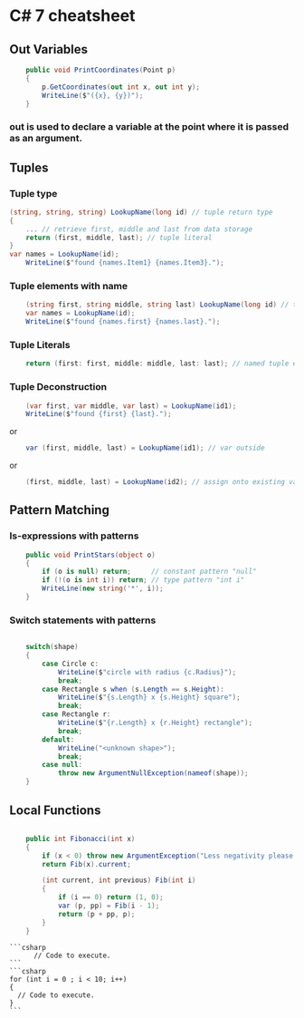 # C# 7 cheatsheet
## Out Variables
```csharp
    public void PrintCoordinates(Point p)
    {
        p.GetCoordinates(out int x, out int y);
        WriteLine($"({x}, {y})");
    }
```
### out is used to declare a variable at the point where it is passed as an argument.

## Tuples
### Tuple type
```csharp
(string, string, string) LookupName(long id) // tuple return type
{
    ... // retrieve first, middle and last from data storage
    return (first, middle, last); // tuple literal
}
var names = LookupName(id);
	WriteLine($"found {names.Item1} {names.Item3}.");
```
### Tuple elements with name
```csharp
	(string first, string middle, string last) LookupName(long id) // tuple elements have names
	var names = LookupName(id);
	WriteLine($"found {names.first} {names.last}.");
```
### Tuple Literals
```csharp
	return (first: first, middle: middle, last: last); // named tuple elements in a literal
```
### Tuple Deconstruction
```csharp
	(var first, var middle, var last) = LookupName(id1);
	WriteLine($"found {first} {last}.");
```
or

```csharp
	var (first, middle, last) = LookupName(id1); // var outside
```
or

```csharp
	(first, middle, last) = LookupName(id2); // assign onto existing variables
```


## Pattern Matching
### Is-expressions with patterns
```csharp
	public void PrintStars(object o)
	{
		if (o is null) return;     // constant pattern "null"
		if (!(o is int i)) return; // type pattern "int i"
		WriteLine(new string('*', i));
	}
```
### Switch statements with patterns
```csharp

	switch(shape)
	{
		case Circle c:
			WriteLine($"circle with radius {c.Radius}");
			break;
		case Rectangle s when (s.Length == s.Height):
			WriteLine($"{s.Length} x {s.Height} square");
			break;
		case Rectangle r:
			WriteLine($"{r.Length} x {r.Height} rectangle");
			break;
		default:
			WriteLine("<unknown shape>");
			break;
		case null:
			throw new ArgumentNullException(nameof(shape));
	}

```


## Local Functions
```csharp

	public int Fibonacci(int x)
	{
		if (x < 0) throw new ArgumentException("Less negativity please!", nameof(x));
		return Fib(x).current;

		(int current, int previous) Fib(int i)
		{
			if (i == 0) return (1, 0);
			var (p, pp) = Fib(i - 1);
			return (p + pp, p);
		}
	}

```




    ```csharp
          // Code to execute.
    ```
    ```csharp
    for (int i = 0 ; i < 10; i++)
    {
      // Code to execute.
    }
    ```
